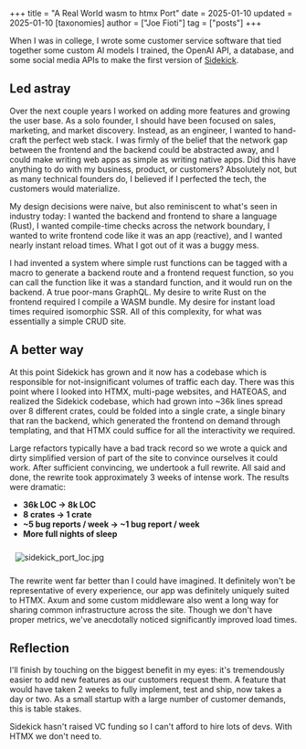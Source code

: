 +++
title = "A Real World wasm to htmx Port"
date = 2025-01-10
updated = 2025-01-10
[taxonomies]
author = ["Joe Fioti"]
tag = ["posts"]
+++

<style>
img, video {
  max-width: 100%;
  margin: 10px;
}
</style>

When I was in college, I wrote some customer service software that tied together some custom AI models I trained, the OpenAI API, a database, and some social media APIs to make the first version of [Sidekick](https://sidekickai.co).

## Led astray

Over the next couple years I worked on adding more features and growing the user base. As a solo founder, I should have been focused on sales, marketing, and market discovery. Instead, as an engineer, I wanted to hand-craft the perfect web stack. I was firmly of the belief that the network gap between the frontend and the backend could be abstracted away, and I could make writing web apps as simple as writing native apps. Did this have anything to do with my business, product, or customers? Absolutely not, but as many technical founders do, I believed if I perfected the tech, the customers would materialize.

My design decisions were naive, but also reminiscent to what's seen in industry today: I wanted the backend and frontend to share a language (Rust), I wanted compile-time checks across the network boundary, I wanted to write frontend code like it was an app (reactive), and I wanted nearly instant reload times. What I got out of it was a buggy mess.

I had invented a system where simple rust functions can be tagged with a macro to generate a backend route and a frontend request function, so you can call the function like it was a standard function, and it would run on the backend. A true poor-mans GraphQL. My desire to write Rust on the frontend required I compile a WASM bundle. My desire for instant load times required isomorphic SSR. All of this complexity, for what was essentially a simple CRUD site.

## A better way

At this point Sidekick has grown and it now has a codebase which is responsible for not-insignificant volumes of traffic each day. There was this point where I looked into HTMX, multi-page websites, and HATEOAS, and realized the Sidekick codebase, which had grown into ~36k lines spread over 8 different crates, could be folded into a single crate, a single binary that ran the backend, which generated the frontend on demand through templating, and that HTMX could suffice for all the interactivity we required.

Large refactors typically have a bad track record so we wrote a quick and dirty simplified version of part of the site to convince ourselves it could work. After sufficient convincing, we undertook a full rewrite. All said and done, the rewrite took approximately 3 weeks of intense work. The results were dramatic:

- **36k LOC -> 8k LOC**
- **8 crates -> 1 crate**
- **~5 bug reports / week -> ~1 bug report / week**
- **More full nights of sleep**

![sidekick_port_loc.jpg](/img/sidekick_port_loc.jpg)


The rewrite went far better than I could have imagined. It definitely won't be representative of every experience, our app was definitely uniquely suited to HTMX. Axum and some custom middleware also went a long way for sharing common infrastructure across the site. Though we don't have proper metrics, we've anecdotally noticed significantly improved load times.

## Reflection

I'll finish by touching on the biggest benefit in my eyes: it's tremendously easier to add new features as our customers request them. A feature that would have taken 2 weeks to fully implement, test and ship, now takes a day or two. As a small startup with a large number of customer demands, this is table stakes.

Sidekick hasn't raised VC funding so I can't afford to hire lots of devs. With HTMX we don't need to.
